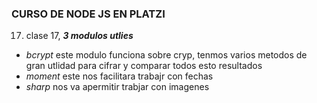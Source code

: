### CURSO DE NODE JS EN PLATZI

17. clase 17, ***3 modulos utlies***
* *bcrypt* este modulo funciona sobre cryp, tenmos varios metodos de gran utlidad para cifrar y comparar todos esto resultados
*  *moment* este nos facilitara trabajr con fechas
*  *sharp* nos va apermitir trabjar con imagenes 